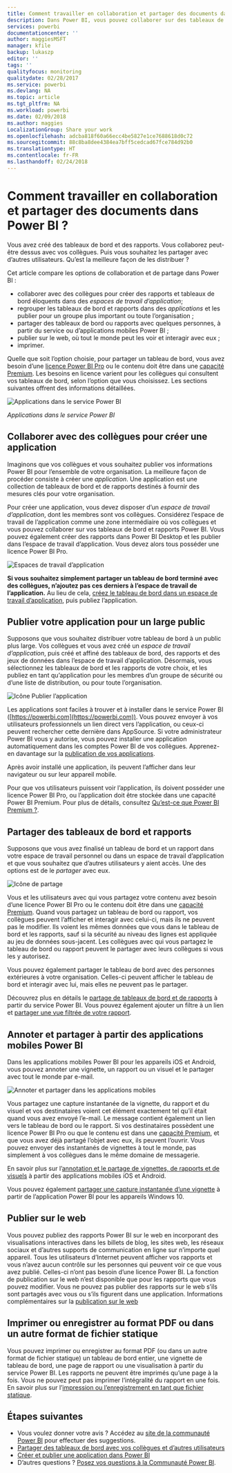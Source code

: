 ```yaml
---
title: Comment travailler en collaboration et partager des documents dans Power BI ?
description: Dans Power BI, vous pouvez collaborer sur des tableaux de bord, des rapports, des vignettes et des apps, et les distribuer de plusieurs façons. Chacune a ses avantages.
services: powerbi
documentationcenter: ''
author: maggiesMSFT
manager: kfile
backup: lukaszp
editor: ''
tags: ''
qualityfocus: monitoring
qualitydate: 02/28/2017
ms.service: powerbi
ms.devlang: NA
ms.topic: article
ms.tgt_pltfrm: NA
ms.workload: powerbi
ms.date: 02/09/2018
ms.author: maggies
LocalizationGroup: Share your work
ms.openlocfilehash: adcba818f60a66ecc4be5827e1ce7688618d0c72
ms.sourcegitcommit: 88c8ba8dee4384ea7bff5cedcad67fce784d92b0
ms.translationtype: HT
ms.contentlocale: fr-FR
ms.lasthandoff: 02/24/2018
---
```

# <a name="how-should-i-collaborate-and-share-in-power-bi"></a>Comment travailler en collaboration et partager des documents dans Power BI ?

Vous avez créé des tableaux de bord et des rapports. Vous collaborez peut-être dessus avec vos collègues. Puis vous souhaitez les partager avec d’autres utilisateurs. Qu’est la meilleure façon de les distribuer ?

Cet article compare les options de collaboration et de partage dans Power BI : 

* collaborer avec des collègues pour créer des rapports et tableaux de bord éloquents dans des *espaces de travail d’application*;
* regrouper les tableaux de bord et rapports dans des *applications* et les publier pour un groupe plus important ou toute l’organisation ;
* partager des tableaux de bord ou rapports avec quelques personnes, à partir du service ou d’applications mobiles Power BI ;
* publier sur le web, où tout le monde peut les voir et interagir avec eux ;
* imprimer. 

Quelle que soit l’option choisie, pour partager un tableau de bord, vous avez besoin d’une [licence Power BI Pro](service-free-vs-pro.md) ou le contenu doit être dans une [capacité Premium](service-premium.md). Les besoins en licence varient pour les collègues qui consultent vos tableaux de bord, selon l’option que vous choisissez. Les sections suivantes offrent des informations détaillées. 

![Applications dans le service Power BI](media/service-how-to-collaborate-distribute-dashboards-reports/power-bi-apps-home-blog.png)

*Applications dans le service Power BI*

## <a name="collaborate-with-coworkers-to-create-an-app"></a>Collaborer avec des collègues pour créer une application
Imaginons que vos collègues et vous souhaitez publier vos informations Power BI pour l’ensemble de votre organisation. La meilleure façon de procéder consiste à créer une *application*. Une application est une collection de tableaux de bord et de rapports destinés à fournir des mesures clés pour votre organisation. 

Pour créer une application, vous devez disposer d’un *espace de travail d’application*, dont les membres sont vos collègues. Considérez l’espace de travail de l’application comme une zone intermédiaire où vos collègues et vous pouvez collaborer sur vos tableaux de bord et rapports Power BI. Vous pouvez également créer des rapports dans Power BI Desktop et les publier dans l’espace de travail d’application. Vous devez alors tous posséder une licence Power BI Pro.

![Espaces de travail d’application](media/service-how-to-collaborate-distribute-dashboards-reports/power-bi-apps-workspaces.png)

**Si vous souhaitez simplement partager un tableau de bord terminé avec des collègues, n’ajoutez pas ces derniers à l’espace de travail de l’application.** Au lieu de cela, [créez le tableau de bord dans un espace de travail d’application](service-create-distribute-apps.md), puis publiez l’application. 

## <a name="publish-your-app-to-a-broad-audience"></a>Publier votre application pour un large public
Supposons que vous souhaitez distribuer votre tableau de bord à un public plus large. Vos collègues et vous avez créé un *espace de travail d’application*, puis créé et affiné des tableaux de bord, des rapports et des jeux de données dans l’espace de travail d’application. Désormais, vous sélectionnez les tableaux de bord et les rapports de votre choix, et les publiez en tant qu’application pour les membres d’un groupe de sécurité ou d’une liste de distribution, ou pour toute l’organisation. 

![Icône Publier l’application](media/service-how-to-collaborate-distribute-dashboards-reports/power-bi-app-publish-600.png)

Les applications sont faciles à trouver et à installer dans le service Power BI ([https://powerbi.com](https://powerbi.com)). Vous pouvez envoyer à vos utilisateurs professionnels un lien direct vers l’application, ou ceux-ci peuvent rechercher cette dernière dans AppSource. Si votre administrateur Power BI vous y autorise, vous pouvez installer une application automatiquement dans les comptes Power BI de vos collègues. Apprenez-en davantage sur la [publication de vos applications](service-create-distribute-apps.md#publish-your-app). 

Après avoir installé une application, ils peuvent l’afficher dans leur navigateur ou sur leur appareil mobile.

Pour que vos utilisateurs puissent voir l’application, ils doivent posséder une licence Power BI Pro, ou l’application doit être stockée dans une capacité Power BI Premium. Pour plus de détails, consultez [Qu’est-ce que Power BI Premium ?](service-premium.md).

## <a name="share-dashboards-and-reports"></a>Partager des tableaux de bord et rapports
Supposons que vous avez finalisé un tableau de bord et un rapport dans votre espace de travail personnel ou dans un espace de travail d’application et que vous souhaitez que d’autres utilisateurs y aient accès. Une des options est de le *partager* avec eux. 

![Icône de partage](media/service-how-to-collaborate-distribute-dashboards-reports/power-bi-share-in-situ.png)

Vous et les utilisateurs avec qui vous partagez votre contenu avez besoin d’une licence Power BI Pro ou le contenu doit être dans une [capacité Premium](service-premium.md). Quand vous partagez un tableau de bord ou rapport, vos collègues peuvent l’afficher et interagir avec celui-ci, mais ils ne peuvent pas le modifier. Ils voient les mêmes données que vous dans le tableau de bord et les rapports, sauf si la sécurité au niveau des lignes est appliquée au jeu de données sous-jacent. Les collègues avec qui vous partagez le tableau de bord ou rapport peuvent le partager avec leurs collègues si vous les y autorisez. 

Vous pouvez également partager le tableau de bord avec des personnes extérieures à votre organisation. Celles-ci peuvent afficher le tableau de bord et interagir avec lui, mais elles ne peuvent pas le partager. 

Découvrez plus en détails le [partage de tableaux de bord et de rapports](service-share-dashboards.md) à partir du service Power BI. Vous pouvez également ajouter un filtre à un lien et [partager une vue filtrée de votre rapport](service-share-reports.md).

## <a name="annotate-and-share-from-the-power-bi-mobile-apps"></a>Annoter et partager à partir des applications mobiles Power BI
Dans les applications mobiles Power BI pour les appareils iOS et Android, vous pouvez annoter une vignette, un rapport ou un visuel et le partager avec tout le monde par e-mail. 

![Annoter et partager dans les applications mobiles](media/service-how-to-collaborate-distribute-dashboards-reports/power-bi-iphone-annotate.png)

Vous partagez une capture instantanée de la vignette, du rapport et du visuel et vos destinataires voient cet élément exactement tel qu’il était quand vous avez envoyé l’e-mail. Le message contient également un lien vers le tableau de bord ou le rapport. Si vos destinataires possèdent une licence Power BI Pro ou que le contenu est dans une [capacité Premium](service-premium.md), et que vous avez déjà partagé l’objet avec eux, ils peuvent l’ouvrir. Vous pouvez envoyer des instantanés de vignettes à tout le monde, pas simplement à vos collègues dans le même domaine de messagerie.

En savoir plus sur l’[annotation et le partage de vignettes, de rapports et de visuels](mobile-annotate-and-share-a-tile-from-the-mobile-apps.md) à partir des applications mobiles iOS et Android.

Vous pouvez également [partager une capture instantanée d’une vignette](mobile-share-tile-windows-10-phone-app.md) à partir de l’application Power BI pour les appareils Windows 10.

## <a name="publish-to-the-web"></a>Publier sur le web
Vous pouvez publiez des rapports Power BI sur le web en incorporant des visualisations interactives dans les billets de blog, les sites web, les réseaux sociaux et d’autres supports de communication en ligne sur n’importe quel appareil. Tous les utilisateurs d’Internet peuvent afficher vos rapports et vous n’avez aucun contrôle sur les personnes qui peuvent voir ce que vous avez publié. Celles-ci n’ont pas besoin d’une licence Power BI. La fonction de publication sur le web n’est disponible que pour les rapports que vous pouvez modifier. Vous ne pouvez pas publier des rapports sur le web s’ils sont partagés avec vous ou s’ils figurent dans une application. Informations complémentaires sur la [publication sur le web](service-publish-to-web.md)

## <a name="print-or-save-as-pdf-or-other-static-file"></a>Imprimer ou enregistrer au format PDF ou dans un autre format de fichier statique
Vous pouvez imprimer ou enregistrer au format PDF (ou dans un autre format de fichier statique) un tableau de bord entier, une vignette de tableau de bord, une page de rapport ou une visualisation à partir du service Power BI. Les rapports ne peuvent être imprimés qu’une page à la fois. Vous ne pouvez peut pas imprimer l’intégralité du rapport en une fois. En savoir plus sur l’[impression ou l’enregistrement en tant que fichier statique](service-print.md).

## <a name="next-steps"></a>Étapes suivantes
* Vous voulez donner votre avis ? Accédez au [site de la communauté Power BI](https://community.powerbi.com/) pour effectuer des suggestions.
* [Partager des tableaux de bord avec vos collègues et d’autres utilisateurs](service-share-dashboards.md)
* [Créer et publier une application dans Power BI](service-create-distribute-apps.md)
* D’autres questions ? [Posez vos questions à la Communauté Power BI](http://community.powerbi.com/).

